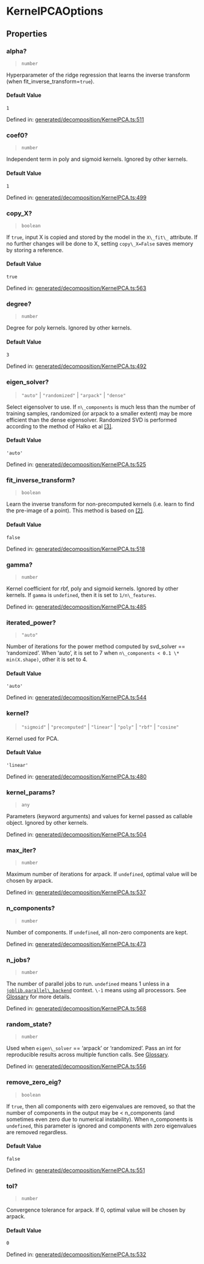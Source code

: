 # KernelPCAOptions

## Properties

### alpha?

> `number`

Hyperparameter of the ridge regression that learns the inverse transform (when fit\_inverse\_transform=`true`).

#### Default Value

`1`

Defined in:  [generated/decomposition/KernelPCA.ts:511](https://github.com/transitive-bullshit/scikit-learn-ts/blob/92ab806/packages/sklearn/src/generated/decomposition/KernelPCA.ts#L511)

### coef0?

> `number`

Independent term in poly and sigmoid kernels. Ignored by other kernels.

#### Default Value

`1`

Defined in:  [generated/decomposition/KernelPCA.ts:499](https://github.com/transitive-bullshit/scikit-learn-ts/blob/92ab806/packages/sklearn/src/generated/decomposition/KernelPCA.ts#L499)

### copy\_X?

> `boolean`

If `true`, input X is copied and stored by the model in the `X\_fit\_` attribute. If no further changes will be done to X, setting `copy\_X=False` saves memory by storing a reference.

#### Default Value

`true`

Defined in:  [generated/decomposition/KernelPCA.ts:563](https://github.com/transitive-bullshit/scikit-learn-ts/blob/92ab806/packages/sklearn/src/generated/decomposition/KernelPCA.ts#L563)

### degree?

> `number`

Degree for poly kernels. Ignored by other kernels.

#### Default Value

`3`

Defined in:  [generated/decomposition/KernelPCA.ts:492](https://github.com/transitive-bullshit/scikit-learn-ts/blob/92ab806/packages/sklearn/src/generated/decomposition/KernelPCA.ts#L492)

### eigen\_solver?

> `"auto"` \| `"randomized"` \| `"arpack"` \| `"dense"`

Select eigensolver to use. If `n\_components` is much less than the number of training samples, randomized (or arpack to a smaller extent) may be more efficient than the dense eigensolver. Randomized SVD is performed according to the method of Halko et al [\[3\]](#r396fc7d924b8-3).

#### Default Value

`'auto'`

Defined in:  [generated/decomposition/KernelPCA.ts:525](https://github.com/transitive-bullshit/scikit-learn-ts/blob/92ab806/packages/sklearn/src/generated/decomposition/KernelPCA.ts#L525)

### fit\_inverse\_transform?

> `boolean`

Learn the inverse transform for non-precomputed kernels (i.e. learn to find the pre-image of a point). This method is based on [\[2\]](#r396fc7d924b8-2).

#### Default Value

`false`

Defined in:  [generated/decomposition/KernelPCA.ts:518](https://github.com/transitive-bullshit/scikit-learn-ts/blob/92ab806/packages/sklearn/src/generated/decomposition/KernelPCA.ts#L518)

### gamma?

> `number`

Kernel coefficient for rbf, poly and sigmoid kernels. Ignored by other kernels. If `gamma` is `undefined`, then it is set to `1/n\_features`.

Defined in:  [generated/decomposition/KernelPCA.ts:485](https://github.com/transitive-bullshit/scikit-learn-ts/blob/92ab806/packages/sklearn/src/generated/decomposition/KernelPCA.ts#L485)

### iterated\_power?

> `"auto"`

Number of iterations for the power method computed by svd\_solver == ‘randomized’. When ‘auto’, it is set to 7 when `n\_components < 0.1 \* min(X.shape)`, other it is set to 4.

#### Default Value

`'auto'`

Defined in:  [generated/decomposition/KernelPCA.ts:544](https://github.com/transitive-bullshit/scikit-learn-ts/blob/92ab806/packages/sklearn/src/generated/decomposition/KernelPCA.ts#L544)

### kernel?

> `"sigmoid"` \| `"precomputed"` \| `"linear"` \| `"poly"` \| `"rbf"` \| `"cosine"`

Kernel used for PCA.

#### Default Value

`'linear'`

Defined in:  [generated/decomposition/KernelPCA.ts:480](https://github.com/transitive-bullshit/scikit-learn-ts/blob/92ab806/packages/sklearn/src/generated/decomposition/KernelPCA.ts#L480)

### kernel\_params?

> `any`

Parameters (keyword arguments) and values for kernel passed as callable object. Ignored by other kernels.

Defined in:  [generated/decomposition/KernelPCA.ts:504](https://github.com/transitive-bullshit/scikit-learn-ts/blob/92ab806/packages/sklearn/src/generated/decomposition/KernelPCA.ts#L504)

### max\_iter?

> `number`

Maximum number of iterations for arpack. If `undefined`, optimal value will be chosen by arpack.

Defined in:  [generated/decomposition/KernelPCA.ts:537](https://github.com/transitive-bullshit/scikit-learn-ts/blob/92ab806/packages/sklearn/src/generated/decomposition/KernelPCA.ts#L537)

### n\_components?

> `number`

Number of components. If `undefined`, all non-zero components are kept.

Defined in:  [generated/decomposition/KernelPCA.ts:473](https://github.com/transitive-bullshit/scikit-learn-ts/blob/92ab806/packages/sklearn/src/generated/decomposition/KernelPCA.ts#L473)

### n\_jobs?

> `number`

The number of parallel jobs to run. `undefined` means 1 unless in a [`joblib.parallel\_backend`](https://joblib.readthedocs.io/en/latest/parallel.html#joblib.parallel_backend "(in joblib v1.3.0.dev0)") context. `\-1` means using all processors. See [Glossary](../../glossary.html#term-n_jobs) for more details.

Defined in:  [generated/decomposition/KernelPCA.ts:568](https://github.com/transitive-bullshit/scikit-learn-ts/blob/92ab806/packages/sklearn/src/generated/decomposition/KernelPCA.ts#L568)

### random\_state?

> `number`

Used when `eigen\_solver` == ‘arpack’ or ‘randomized’. Pass an int for reproducible results across multiple function calls. See [Glossary](../../glossary.html#term-random_state).

Defined in:  [generated/decomposition/KernelPCA.ts:556](https://github.com/transitive-bullshit/scikit-learn-ts/blob/92ab806/packages/sklearn/src/generated/decomposition/KernelPCA.ts#L556)

### remove\_zero\_eig?

> `boolean`

If `true`, then all components with zero eigenvalues are removed, so that the number of components in the output may be < n\_components (and sometimes even zero due to numerical instability). When n\_components is `undefined`, this parameter is ignored and components with zero eigenvalues are removed regardless.

#### Default Value

`false`

Defined in:  [generated/decomposition/KernelPCA.ts:551](https://github.com/transitive-bullshit/scikit-learn-ts/blob/92ab806/packages/sklearn/src/generated/decomposition/KernelPCA.ts#L551)

### tol?

> `number`

Convergence tolerance for arpack. If 0, optimal value will be chosen by arpack.

#### Default Value

`0`

Defined in:  [generated/decomposition/KernelPCA.ts:532](https://github.com/transitive-bullshit/scikit-learn-ts/blob/92ab806/packages/sklearn/src/generated/decomposition/KernelPCA.ts#L532)
